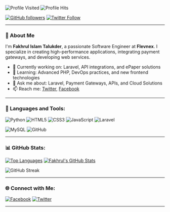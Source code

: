 <!-- Profile Visitor Count Badge -->
![Profile Visited](https://komarev.com/ghpvc/?username=fkhrl&label=PROFILE+VISITED++&style=plastic&color=blue)
![Profile Hits](https://hit.yhype.me/github/profile?user_id=24929452)

<!-- Social Media Follow Badges -->
[![GitHub followers](https://img.shields.io/github/followers/fkhrl?logo=GitHub&style=for-the-badge)][github]
[![Twitter Follow](https://img.shields.io/twitter/follow/fkhrl?color=1DA1F2&label=Followers&logo=twitter&style=for-the-badge)][twitter]

---

### 👋 About Me
I'm **Fakhrul Islam Talukder**, a passionate Software Engineer at **Flevnex**. I specialize in creating high-performance applications, integrating payment gateways, and developing web services.

- 🔭 Currently working on: Laravel, API integrations, and ePaper solutions
- 🌱 Learning: Advanced PHP, DevOps practices, and new frontend technologies
- 💬 Ask me about: Laravel, Payment Gateways, APIs, and Cloud Solutions
- 📫 Reach me: [Twitter](https://twitter.com/fkhrl), [Facebook](https://facebook.com/fkhrl)

---

### 🚀 Languages and Tools:
![Python](https://img.shields.io/badge/Python-3670A0?style=for-the-badge&logo=python&logoColor=ffdd54)
![HTML5](https://img.shields.io/badge/HTML5-E34F26?style=for-the-badge&logo=html5&logoColor=white)
![CSS3](https://img.shields.io/badge/CSS3-1572B6?style=for-the-badge&logo=css3&logoColor=white)
![JavaScript](https://img.shields.io/badge/JavaScript-F7DF1E?style=for-the-badge&logo=javascript&logoColor=black)
![Laravel](https://img.shields.io/badge/Laravel-FF2D20?style=for-the-badge&logo=laravel&logoColor=white)

![MySQL](https://img.shields.io/badge/MySQL-00000F?style=for-the-badge&logo=mysql&logoColor=white)
![GitHub](https://img.shields.io/badge/GitHub-181717?style=for-the-badge&logo=github&logoColor=white)

---

### 📊 GitHub Stats:
[![Top Languages](https://github-readme-stats.vercel.app/api/top-langs/?username=fkhrl&layout=compact&theme=tokyonight)](https://github.com/anuraghazra/github-readme-stats)
[![Fakhrul's GitHub Stats](https://github-readme-stats.vercel.app/api?username=fkhrl&show_icons=true&theme=tokyonight)](https://github.com/anuraghazra/github-readme-stats)

![GitHub Streak](https://github-readme-streak-stats.herokuapp.com/?user=fkhrl&theme=tokyonight)

---

### 🌐 Connect with Me:
[![Facebook](https://img.shields.io/badge/Facebook-%231877F2.svg?style=for-the-badge&logo=Facebook&logoColor=white)][facebook]
[![Twitter](https://img.shields.io/badge/Twitter-%231DA1F2.svg?style=for-the-badge&logo=Twitter&logoColor=white)][twitter]

---

<!-- Links for Social Accounts -->
[twitter]: https://twitter.com/fkhrl
[github]: https://github.com/fkhrl
[facebook]: https://facebook.com/fkhrl
